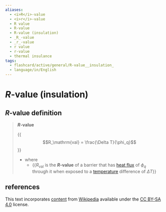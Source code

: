 ```yaml
---
aliases:
  - <i>R</i>-value
  - <i>r</i>-value
  - R value
  - R-value
  - R-value (insulation)
  - _R_-value
  - _r_-value
  - r value
  - r-value
  - thermal insulance
tags:
  - flashcard/active/general/R-value__insulation_
  - language/in/English
---
```


# _R_-value (insulation)

## _R_-value definition

> ___R_-value__
>
> {{$$R_\mathrm{val} = \frac{\Delta T}{\phi_q}$$}}
>
> - where
>   - {{$R_\mathrm{val}$ is the ___R_-value__ of a barrier that has [heat flux](heat%20flux.md) of $\phi_q$ through it when exposed to a [temperature](temperature.md) difference of $\Delta T$}} <!--SR:!2024-10-12,123,230!2026-01-01,520,310-->

## references

This text incorporates [content](https://en.wikipedia.org/wiki/R-value_(insulation)) from [Wikipedia](Wikipedia.md) available under the [CC BY-SA 4.0](https://creativecommons.org/licenses/by-sa/4.0/) license.

